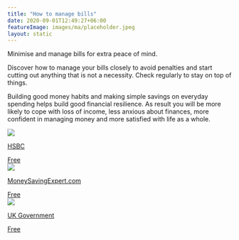 ```yaml
---
title: "How to manage bills"
date: 2020-09-01T12:49:27+06:00
featureImage: images/ma/placeholder.jpeg
layout: static
---
```


Minimise and manage bills for extra peace of mind.

Discover how to manage your bills closely to avoid penalties and start cutting out anything that is not a necessity. Check regularly to stay on top of things.

Building good money habits and making simple savings on everyday spending helps build good financial resilience. As result you will be more likely to cope with loss of income, less anxious about finances, more confident in managing money and more satisfied with life as a whole.

<a class="ma-link" href="https://www.hsbc.co.uk/financial-fitness/everyday-budgeting/how-to-manage-bills/"><div class="ma-card"><div class="ma-icon"><img src ="/images/icon-check.png"/></div><div class="ma-name"><p>HSBC</p></div><div class="ma-paid-text"><span>Free</span></div></div></a><a class="ma-link" href="https://www.moneysavingexpert.com/family/money-help/"><div class="ma-card"><div class="ma-icon"><img src ="/images/icon-check.png"/></div><div class="ma-name"><p>MoneySavingExpert.com</p></div><div class="ma-paid-text"><span>Free</span></div></div></a><a class="ma-link" href="https://helpforhouseholds.campaign.gov.uk/"><div class="ma-card"><div class="ma-icon"><img src ="/images/icon-check.png"/></div><div class="ma-name"><p>UK Government</p></div><div class="ma-paid-text"><span>Free</span></div></div></a>  

<br/><br/>






